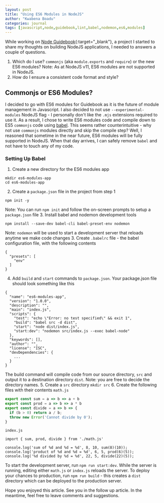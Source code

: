 ```yaml
---
layout: post
title: "Using ES6 Modules in NodeJS"
author: "Kwabena Boadu"
categories: journal
tags: [javascript,node,guidebook,lint,babel,nodemon,es6,modules]
---
```


While working on [Node Guidebook](https://github.com/biblicalph/guidebook){:target="_blank"}, a project I started to share my thoughts on building NodeJS applications, I needed to answers a couple of questions.

1. Which do I use? `commonjs` (aka `module.exports` and `require`) or the new ES6 modules? 
Note: As at NodeJS v11, ES6 modules are not  supported in NodeJS.
2. How do I ensure a consistent code format and style? 

## Commonjs or ES6 Modules?
I decided to go with ES6 modules for Guidebook as it is the future of module management in Javascript. 
I also decided to not use `--experimental-modules` NodeJS flag - I personally don't like the `.mjs` extensions required to use it.
As a result, I chose to write ES6 modules code and compile down to ES5 `commonjs` code using [babel](https://babeljs.io/). 
This seems rather counterintuitive - why not use `commonjs` modules directly and skip the compile step? Well, I reasoned that sometime in the near future, ES6 modules will be fully supported in NodeJS. When that day arrives, I can safely remove `babel` and not have to touch any of my code. 

### Setting Up Babel
1. Create a new directory for the ES6 modules app
```
mkdir es6-modules-app
cd es6-modules-app
```
2. Create a `package.json` file in the project from step 1
```
npm init -y
```
Note: You can run `npm init` and follow the on-screen prompts to setup a `package.json` file
3. Install babel and nodemon development tools
```
npm install --save-dev babel-cli babel-preset-env nodemon
```
Note: `nodemon` will be used to start a development server that reloads anytime we make code changes
3. Create `.babelrc` file - the babel configuration file, with the following contents
```
{
  "presets": [
    "env"
  ]
}
```
4. Add `build` and `start` commands to `package.json`. Your package.json file should look something like this
```
{
  "name": "es6-modules-app",
  "version": "1.0.0",
  "description": "",
  "main": "index.js",
  "scripts": {
    "test": "echo \"Error: no test specified\" && exit 1",
    "build": "babel src -d dist",
    "start": "node dist/index.js",
    "start:dev": "nodemon src/index.js --exec babel-node"
  },
  "keywords": [],
  "author": "",
  "license": "ISC",
  "devDependencies": {
    ...
  }
}
```
The build command will compile code from our source directory, `src` and output it to a destination directory `dist`. Note: you are free to decide the directory names.
5. Create a `src` directory
`mkdir src`
6. Create the following files with their contents
`math.js`
```js
export const sum = a => b => a + b
export const prod = a => b => a * b
export const divide = a => b => {
  if (b > 0) return a / b;
  throw new Error('Cannot divide by 0');
}
```
`index.js`
```
import { sum, prod, divide } from './math.js'

console.log('sum of %d and %d = %d', 8, 10, sum(8)(10));
console.log('product of %d and %d = %d', 6, 5, prod(6)(5));
console.log('%d divided by %d = %d', 22, 5, divide(22)(5));
```

To start the development server, run `npm run start:dev`. While the server is running, editing either `math.js` or `index.js` reloads the server.
To deploy your chances to production, run `npm run build` - this creates a `dist` directory which can be deployed to the production server.

Hope you enjoyed this article. See you in the follow up article. In the meantime, feel free to leave comments and suggestions. 